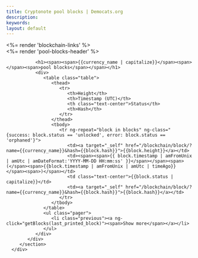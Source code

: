```yaml
---
title: Cryptonote pool blocks | Democats.org
description: 
keywords: 
layout: default
---
```


<div class="container" ng-controller="PoolBlocksCtl">
   <noscript></noscript>
   <div class="main-app-container">
      <div class="container">
         <%= render 'blockchain-links' %>
         <section class="blockchain">
            <div>
               <%= render 'pool-blocks-header' %>

               <h1><span><span>{{currency_name | capitalize}}</span><span> </span><span>pool blocks</span></span></h1>
               <div>
                  <table class="table">
                     <thead>
                        <tr>
                           <th>Height</th>
                           <th>Timestamp (UTC)</th>
                           <th class="text-center">Status</th>
                           <th>Hash</th>
                        </tr>
                     </thead>
                     <tbody>
                        <tr ng-repeat="block in blocks" ng-class="{success: block.status == 'unlocked', error: block.status == 'orphaned'}">
                           <td><a target="_self" href="/blockchain/block/?name={{currency_name}}&hash={{block.hash}}">{{block.height}}</a></td>
                           <td><span><span>{{ block.timestamp | amFromUnix | amUtc | amDateFormat:'YYYY-MM-DD HH:mm:ss' }}</span></span><span> (</span><span>{{block.timestamp | amFromUnix | amUtc | timeAgo}}</span><span>)</span></td>
                           <td class="text-center">{{block.status | capitalize}}</td>
                           <td><a target="_self" href="/blockchain/block/?name={{currency_name}}&hash={{block.hash}}">{{block.hash}}</a></td>
                        </tr>
                     </tbody>
                  </table>
                  <ul class="pager">
                     <li class="previous"><a ng-click="getBlocks(last_printed_block)"><span>Show more</span></a></li>
                  </ul>
               </div>
            </div>
         </section>
      </div>
   </div>
</div>

<script src="/js/scripts.js"></script>
<script src="/js/app.js"></script>

